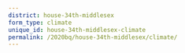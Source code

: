 ```yaml
---
district: house-34th-middlesex
form_type: climate
unique_id: house-34th-middlesex-climate
permalink: /2020bq/house-34th-middlesex/climate/
---
```

